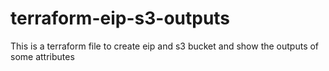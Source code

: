 # terraform-eip-s3-outputs
This is a terraform file to create eip and s3 bucket and show the outputs of some attributes